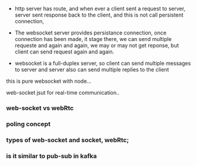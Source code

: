 - http server has route, and when ever a client sent a request to server, server sent response back to the client, and this is not call persistent connection,

- The websocket server provides persistance connection, once connection has been made, it stage there, we can send multiple requeste and again and again, we may or may not get reponse, but client can send request again and again.

- websocket is a full-duplex server, so client can send multiple messages to server and server also can send multiple replies to the client

this is pure websocket with node...

web-socket jsut for real-time communication..

### web-socket vs webRtc
### poling concept
### types of web-socket and socket, webRtc;
### is it similar to pub-sub in kafka
